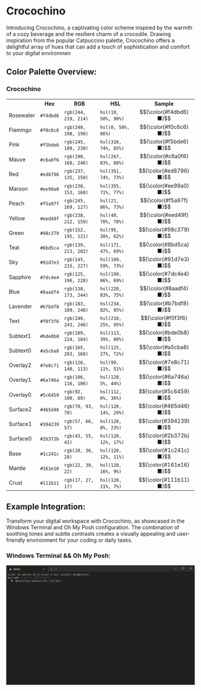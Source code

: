 # Crocochino

Introducing Crocochino, a captivating color scheme inspired by the warmth of a cozy beverage and the resilient charm of a crocodile. Drawing inspiration from the popular Catpuccino palette, Crocochino offers a delightful array of hues that can add a touch of sophistication and comfort to your digital environmen

## Color Palette Overview:

<h3>Crocochino</h3>
  <table>
  <tr>
    <th></th>
    <th>Hex</th>
    <th>RGB</th>
    <th>HSL</th>
    <th>Sample</th>
  </tr>
  <tr>
    <td>Rosewater</td>
    <td><code>#f4dbd6</code></td>
    <td><code>rgb(244, 219, 214)</code></td>
    <td><code>hsl(10, 58%, 90%)</code></td>
    <td align="center">
        $${\color{#f4dbd6} &#x25A0;}$$
    </td>
  </tr>
  <tr>
    <td>Flamingo</td>
    <td><code>#f0c6c6</code></td>
    <td><code>rgb(240, 198, 198)</code></td>
    <td><code>hsl(0, 58%, 86%)</code></td>
    <td align="center">
        $${\color{#f0c6c6} &#x25A0;}$$
    </td>
  </tr>
  <tr>
    <td>Pink</td>
    <td><code>#f5bde6</code></td>
    <td><code>rgb(245, 189, 230)</code></td>
    <td><code>hsl(316, 74%, 85%)</code></td>
    <td align="center">
        $${\color{#f5bde6} &#x25A0;}$$
    </td>
  </tr>
  <tr>
    <td>Mauve</td>
    <td><code>#c6a0f6</code></td>
    <td><code>rgb(198, 160, 246)</code></td>
    <td><code>hsl(267, 83%, 80%)</code></td>
    <td align="center">
        $${\color{#c6a0f6} &#x25A0;}$$
    </td>
  </tr>
  <tr>
    <td>Red</td>
    <td><code>#ed8796</code></td>
    <td><code>rgb(237, 135, 150)</code></td>
    <td><code>hsl(351, 74%, 73%)</code></td>
    <td align="center">
        $${\color{#ed8796} &#x25A0;}$$
    </td>
  </tr>
  <tr>
    <td>Maroon</td>
    <td><code>#ee99a0</code></td>
    <td><code>rgb(238, 153, 160)</code></td>
    <td><code>hsl(355, 71%, 77%)</code></td>
    <td align="center">
        $${\color{#ee99a0} &#x25A0;}$$
    </td>
  </tr>
  <tr>
    <td>Peach</td>
    <td><code>#f5a97f</code></td>
    <td><code>rgb(245, 169, 127)</code></td>
    <td><code>hsl(21, 86%, 73%)</code></td>
    <td align="center">
        $${\color{#f5a97f} &#x25A0;}$$
    </td>
  </tr>
  <tr>
    <td>Yellow</td>
    <td><code>#eed49f</code></td>
    <td><code>rgb(238, 212, 159)</code></td>
    <td><code>hsl(40, 70%, 78%)</code></td>
    <td align="center">
        $${\color{#eed49f} &#x25A0;}$$
    </td>
  </tr>
  <tr>
    <td>Green</td>
    <td><code>#98c379</code></td>
    <td><code>rgb(152, 195, 121)</code></td>
    <td><code>hsl(95, 38%, 62%)</code></td>
    <td align="center">
        $${\color{#98c379} &#x25A0;}$$
    </td>
  </tr>
  <tr>
    <td>Teal</td>
    <td><code>#8bd5ca</code></td>
    <td><code>rgb(139, 213, 202)</code></td>
    <td><code>hsl(171, 47%, 69%)</code></td>
    <td align="center">
        $${\color{#8bd5ca} &#x25A0;}$$
    </td>
  </tr>
  <tr>
    <td>Sky</td>
    <td><code>#91d7e3</code></td>
    <td><code>rgb(145, 215, 227)</code></td>
    <td><code>hsl(189, 59%, 73%)</code></td>
    <td align="center">
        $${\color{#91d7e3} &#x25A0;}$$
    </td>
  </tr>
  <tr>
    <td>Sapphire</td>
    <td><code>#7dc4e4</code></td>
    <td><code>rgb(125, 196, 228)</code></td>
    <td><code>hsl(199, 66%, 69%)</code></td>
    <td align="center">
        $${\color{#7dc4e4} &#x25A0;}$$
    </td>
  </tr>
  <tr>
    <td>Blue</td>
    <td><code>#8aadf4</code></td>
    <td><code>rgb(138, 173, 244)</code></td>
    <td><code>hsl(220, 83%, 75%)</code></td>
    <td align="center">
        $${\color{#8aadf4} &#x25A0;}$$
    </td>
  </tr>
  <tr>
    <td>Lavender</td>
    <td><code>#b7bdf8</code></td>
    <td><code>rgb(183, 189, 248)</code></td>
    <td><code>hsl(234, 82%, 85%)</code></td>
    <td align="center">
        $${\color{#b7bdf8} &#x25A0;}$$
    </td>
  </tr>
  <tr>
    <td>Text</td>
    <td><code>#f0f3f6</code></td>
    <td><code>rgb(240, 243, 246)</code></td>
    <td><code>hsl(210, 25%, 95%)</code></td>
    <td align="center">
        $${\color{#f0f3f6} &#x25A0;}$$
    </td>
  </tr>
  <tr>
    <td>Subtext1</td>
    <td><code>#bde0b8</code></td>
    <td><code>rgb(189, 224, 184)</code></td>
    <td><code>hsl(113, 39%, 80%)</code></td>
    <td align="center">
        $${\color{#bde0b8} &#x25A0;}$$
    </td>
  </tr>
  <tr>
    <td>Subtext0</td>
    <td><code>#a5cba8</code></td>
    <td><code>rgb(165, 203, 168)</code></td>
    <td><code>hsl(125, 27%, 72%)</code></td>
    <td align="center">
        $${\color{#a5cba8} &#x25A0;}$$
    </td>
  </tr>
  <tr>
    <td>Overlay2</td>
    <td><code>#7e8c71</code></td>
    <td><code>rgb(126, 140, 113)</code></td>
    <td><code>hsl(99, 11%, 51%)</code></td>
    <td align="center">
        $${\color{#7e8c71} &#x25A0;}$$
    </td>
  </tr>
  <tr>
    <td>Overlay1</td>
    <td><code>#6a746a</code></td>
    <td><code>rgb(106, 116, 106)</code></td>
    <td><code>hsl(120, 5%, 44%)</code></td>
    <td align="center">
        $${\color{#6a746a} &#x25A0;}$$
    </td>
  </tr>
  <tr>
    <td>Overlay0</td>
    <td><code>#5c6459</code></td>
    <td><code>rgb(92, 100, 89)</code></td>
    <td><code>hsl(112, 6%, 36%)</code></td>
    <td align="center">
        $${\color{#5c6459} &#x25A0;}$$
    </td>
  </tr>
  <tr>
    <td>Surface2</td>
    <td><code>#465d46</code></td>
    <td><code>rgb(70, 93, 70)</code></td>
    <td><code>hsl(120, 14%, 29%)</code></td>
    <td align="center">
        $${\color{#465d46} &#x25A0;}$$
    </td>
  </tr>
  <tr>
    <td>Surface1</td>
    <td><code>#394239</code></td>
    <td><code>rgb(57, 66, 57)</code></td>
    <td><code>hsl(120, 8%, 23%)</code></td>
    <td align="center">
        $${\color{#394239} &#x25A0;}$$
    </td>
  </tr>
  <tr>
    <td>Surface0</td>
    <td><code>#2b372b</code></td>
    <td><code>rgb(43, 55, 43)</code></td>
    <td><code>hsl(120, 12%, 17%)</code></td>
    <td align="center">
        $${\color{#2b372b} &#x25A0;}$$
    </td>
  </tr>
  <tr>
    <td>Base</td>
    <td><code>#1c241c</code></td>
    <td><code>rgb(28, 36, 28)</code></td>
    <td><code>hsl(120, 12%, 11%)</code></td>
    <td align="center">
        $${\color{#1c241c} &#x25A0;}$$
    </td>
  </tr>
  <tr>
    <td>Mantle</td>
    <td><code>#161e16</code></td>
    <td><code>rgb(22, 30, 22)</code></td>
    <td><code>hsl(120, 16%, 9%)</code></td>
    <td align="center">
        $${\color{#161e16} &#x25A0;}$$
    </td>
  </tr>
  <tr>
    <td>Crust</td>
    <td><code>#111b11</code></td>
    <td><code>rgb(17, 27, 17)</code></td>
    <td><code>hsl(120, 21%, 7%)</code></td>
    <td align="center">
        $${\color{#111b11} &#x25A0;}$$
    </td>
  </tr>
</table>

## Example Integration:

Transform your digital workspace with Crocochino, as showcased in the Windows Terminal and Oh My Posh configuration. The combination of soothing tones and subtle contrasts creates a visually appealing and user-friendly environment for your coding or daily tasks.

### Windows Terminal && Oh My Posh:

![Windows Terminal && Oh My Posh](/img/wt-with-cpp.jpg)



